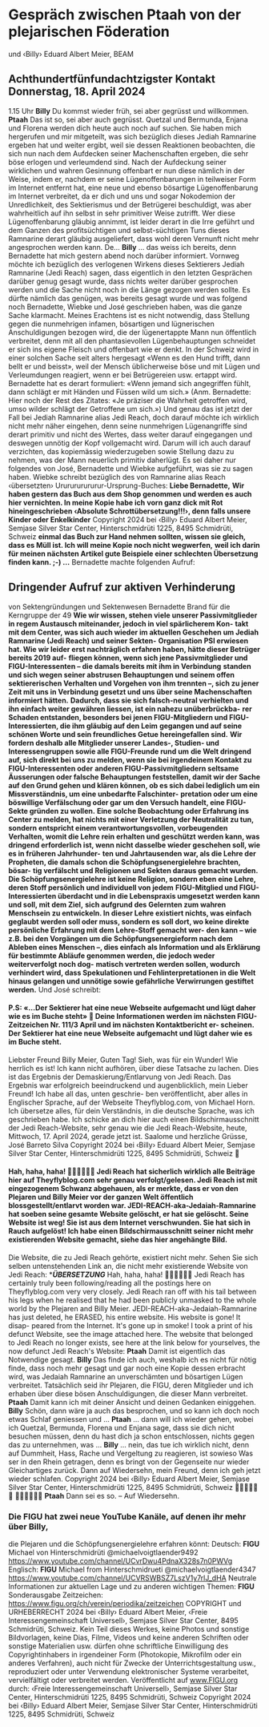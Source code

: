 # Gespräch zwischen Ptaah von der plejarischen Föderation
und ‹Billy› Eduard Albert Meier, BEAM
## Achthundertfünfundachtzigster Kontakt Donnerstag, 18. April 2024
1.15 Uhr
**Billy** Du kommst wieder früh, sei aber gegrüsst und willkommen.
**Ptaah** Das ist so, sei aber auch gegrüsst. Quetzal und Bermunda, Enjana und Florena werden dich heute auch noch auf
suchen. Sie haben mich hergerufen und mir mitgeteilt, was sich bezüglich dieses Jediah Ramnarine ergeben hat und weiter ergibt, weil sie dessen Reaktionen beobachten, die sich nun nach dem Aufdecken seiner Machenschaften ergeben, die sehr böse erlogen und verleumdend sind. Nach der Aufdeckung seiner wirklichen und wahren Gesinnung offenbart er nun diese nämlich in der Weise, indem er, nachdem er seine Lügenoffenbarungen in teilweiser Form im Internet entfernt hat, eine neue und ebenso bösartige Lügenoffenbarung im Internet verbreitet, da er dich und uns und sogar Nokodemion der Unredlichkeit, des Sektierismus und der Betrügerei beschuldigt, was aber wahrheitlich auf ihn selbst in sehr primitiver Weise zutrifft. Wer diese Lügenoffenbarung gläubig annimmt, ist leider derart in die Irre geführt und dem Ganzen des profitsüchtigen und selbst-süchtigen Tuns dieses Ramnarine derart gläubig ausgeliefert, dass wohl deren Vernunft nicht mehr angesprochen werden kann. De…
**Billy** … das weiss ich bereits, denn Bernadette hat mich gestern abend noch darüber informiert. Vornweg möchte ich
bezüglich des verlogenen Wirkens dieses Sektierers Jediah Ramnarine (Jedi Reach) sagen, dass eigentlich in den letzten Gesprächen darüber genug gesagt wurde, dass nichts weiter darüber gesprochen werden und die Sache nicht noch in die Länge gezogen werden sollte. Es dürfte nämlich das genügen, was bereits gesagt wurde und was folgend noch Bernadette, Wiebke und José geschrieben haben, was die ganze Sache klarmacht. Meines Erachtens ist es nicht notwendig, dass Stellung gegen die nunmehrigen infamen, bösartigen und lügnerischen Anschuldigungen bezogen wird, die der lügenertappte Mann nun öffentlich verbreitet, denn mit all den phantasievollen Lügenbehauptungen schneidet er sich ins eigene Fleisch und offenbart wie er denkt. In der Schweiz wird in einer solchen Sache seit alters hergesagt «Wenn es den Hund trifft, dann bellt er und beisst», weil der Mensch üblicherweise böse und mit Lügen und Verleumdungen reagiert, wenn er bei Betrügereien usw. ertappt wird. Bernadette hat es derart formuliert: «Wenn jemand sich angegriffen fühlt, dann schlägt er mit Händen und Füssen wild um sich.» (Anm. Bernadette: Hier noch der Rest des Zitates: «Je präziser die Wahrheit getroffen wird, umso wilder schlägt der Getroffene um sich.») Und genau das ist jetzt der Fall bei Jediah Ramnarine alias Jedi Reach, doch darauf möchte ich wirklich nicht mehr näher eingehen, denn seine nunmehrigen Lügenangriffe sind derart primitiv und nicht des Wertes, dass weiter darauf eingegangen und deswegen unnötig der Kopf vollgemacht wird. Darum will ich auch darauf verzichten, das kopiemässig wiederzugeben sowie Stellung dazu zu nehmen, was der Mann neuerlich primitiv daherlügt. Es sei daher nur folgendes von José, Bernadette und Wiebke aufgeführt, was sie zu sagen haben. Wiebke schreibt bezüglich des von Ramnarine alias Reach ‹übersetzten› Ururururururur-Ursprung-Buches:
**Liebe Bernadette,**
**Wir haben gestern das Buch aus dem Shop genommen und werden es auch hier vernichten. In meine Kopie habe ich**
**vorn ganz dick mit Rot hineingeschrieben ‹Absolute Schrottübersetzung!!!›, denn falls unsere Kinder oder Enkelkinder**
Copyright 2024 bei ‹Billy› Eduard Albert Meier, Semjase Silver Star Center, Hinterschmidrüti 1225, 8495 Schmidrüti, Schweiz
**einmal das Buch zur Hand nehmen sollten, wissen sie gleich, dass es Müll ist. Ich will meine Kopie noch nicht wegwerfen,**
**weil ich darin für meinen nächsten Artikel gute Beispiele einer schlechten Übersetzung finden kann. ;-) …**
Bernadette machte folgenden Aufruf:
## Dringender Aufruf zur aktiven Verhinderung
von Sektengründungen und Sektenwesen Bernadette Brand für die Kerngruppe der 49
**Wie wir wissen, stehen viele unserer Passivmitglieder in regem Austausch miteinander, jedoch in viel spärlicherem Kon-**
**takt mit dem Center, was sich auch wieder im aktuellen Geschehen um Jediah Ramnarine (Jedi Reach) und seiner Sekten-**
**Organisation PSI erwiesen hat. Wie wir leider erst nachträglich erfahren haben, hätte dieser Betrüger bereits 2019 auf-**
**fliegen können, wenn sich jene Passivmitglieder und FIGU-Interessenten – die damals bereits mit ihm in Verbindung**
**standen und sich wegen seiner abstrusen Behauptungen und seinem offen sektiererischen Verhalten und Vorgehen von**
**ihm trennten –, sich zu jener Zeit mit uns in Verbindung gesetzt und uns über seine Machenschaften informiert hätten.**
**Dadurch, dass sie sich falsch-neutral verhielten und ihn einfach weiter gewähren liessen, ist ein nahezu unüberbrückba-**
**rer Schaden entstanden, besonders bei jenen FIGU-Mitgliedern und FIGU-Interessierten, die ihm gläubig auf den Leim**
**gegangen und auf seine schönen Worte und sein freundliches Getue hereingefallen sind.**
**Wir fordern deshalb alle Mitglieder unserer Landes-, Studien- und Interessengruppen sowie alle FIGU-Freunde rund um**
**die Welt dringend auf, sich direkt bei uns zu melden, wenn sie bei irgendeinem Kontakt zu FIGU-Interessenten oder**
**anderen FIGU-Passivmitgliedern seltsame Äusserungen oder falsche Behauptungen feststellen, damit wir der Sache auf**
**den Grund gehen und klären können, ob es sich dabei lediglich um ein Missverständnis, um eine unbedarfte Falschinter-**
**pretation oder um eine böswillige Verfälschung oder gar um den Versuch handelt, eine FIGU-Sekte gründen zu wollen.**
**Eine solche Beobachtung oder Erfahrung ins Center zu melden, hat nichts mit einer Verletzung der Neutralität zu tun,**
**sondern entspricht einem verantwortungsvollen, vorbeugenden Verhalten, womit die Lehre rein erhalten und geschützt**
**werden kann, was dringend erforderlich ist, wenn nicht dasselbe wieder geschehen soll, wie es in früheren Jahrhunder-**
**ten und Jahrtausenden war, als die Lehre der Propheten, die damals schon die Schöpfungsenergielehre brachten, bösar-**
**tig verfälscht und Religionen und Sekten daraus gemacht wurden.**
**Die Schöpfungsenergielehre ist keine Religion, sondern eben eine Lehre, deren Stoff persönlich und individuell von jedem**
**FIGU-Mitglied und FIGU-Interessierten überdacht und in die Lebenspraxis umgesetzt werden kann und soll, mit dem Ziel,**
**sich aufgrund des Gelernten zum wahren Menschsein zu entwickeln. In dieser Lehre existiert nichts, was einfach geglaubt**
**werden soll oder muss, sondern es soll dort, wo keine direkte persönliche Erfahrung mit dem Lehre-Stoff gemacht wer-**
**den kann – wie z.B. bei den Vorgängen um die Schöpfungsenergieform nach dem Ableben eines Menschen –, dies einfach**
**als Information und als Erklärung für bestimmte Abläufe genommen werden, die jedoch weder weiterverfolgt noch dog-**
**matisch vertreten werden sollen, wodurch verhindert wird, dass Spekulationen und Fehlinterpretationen in die Welt**
**hinaus gelangen und unnötige sowie gefährliche Verwirrungen gestiftet werden.**
Und José schreibt:
#### P.S: «...Der Sektierer hat eine neue Webseite aufgemacht und lügt daher wie es im Buche steht» 🤬 Deine Informationen werden im nächsten FIGU-Zeitzeichen Nr. 111/3 April und im nächsten Kontaktbericht er- scheinen. Der Sektierer hat eine neue Webseite aufgemacht und lügt daher wie es im Buche steht.
Liebster Freund Billy Meier, Guten Tag! Sieh, was für ein Wunder! Wie herrlich es ist! Ich kann nicht aufhören, über diese Tatsache zu lachen. Dies ist das Ergebnis der Demaskierung/Entlarvung von Jedi Reach. Das Ergebnis war erfolgreich beeindruckend und augenblicklich, mein Lieber Freund! Ich habe all das, unten geschrie- ben veröffentlicht, aber alles in Englischer Sprache, auf der Webseite Theyflyblog.com, von Michael Horn. Ich übersetze alles, für dein Verständnis, in die deutsche Sprache, was ich geschrieben habe. Ich schicke an dich hier auch einen Bildschirmausschnitt der Jedi Reach-Website, sehr genau wie die Jedi Reach-Website, heute, Mittwoch, 17. April 2024, gerade jetzt ist. Saalome und herzliche Grüsse, José Barreto Silva Copyright 2024 bei ‹Billy› Eduard Albert Meier, Semjase Silver Star Center, Hinterschmidrüti 1225, 8495 Schmidrüti, Schweiz 🤬
#### Hah, haha, haha! 🤣🤣🤣😂😂🤣 Jedi Reach hat sicherlich wirklich alle Beiträge hier auf Theyflyblog.com sehr genau verfolgt/gelesen. Jedi Reach ist mit eingezogenem Schwanz abgehauen, als er merkte, dass er von den Plejaren und Billy Meier vor der ganzen Welt öffentlich blossgestellt/entlarvt worden war. JEDI-REACH-aka-Jedaiah-Ramnarine hat soeben seine gesamte Website gelöscht, er hat sie gelöscht. Seine Website ist weg! Sie ist aus dem Internet verschwunden. Sie hat sich in Rauch aufgelöst! Ich habe einen Bildschirmausschnitt seiner nicht mehr existierenden Website gemacht, siehe das hier angehängte Bild.
Die Website, die zu Jedi Reach gehörte, existiert nicht mehr. Sehen Sie sich selben untenstehenden Link an, die nicht mehr existierende Website von Jedi Reach:
******ÜBERSETZUNG***** Hah, haha, haha! 🤣🤣🤣😂😂🤣 Jedi Reach has certainly truly been following/reading all the postings here on Theyflyblog.com very very closely. Jedi Reach ran off with his tail between his legs when he realised that he had been publicly unmasked to the whole world by the Plejaren and Billy Meier. JEDI-REACH-aka-Jedaiah-Ramnarine has just deleted, he ERASED, his entire website. His website is gone! It disap- peared from the Internet. It's gone up in smoke! I took a print of his defunct Website, see the image attached here. The website that belonged to Jedi Reach no longer exists, see here at the link below for yourselves, the now defunct Jedi Reach's Website:
**Ptaah** Damit ist eigentlich das Notwendige gesagt.
**Billy** Das finde ich auch, weshalb ich es nicht für nötig finde, dass noch mehr gesagt und gar noch eine Kopie dessen
erbracht wird, was Jedaiah Ramnarine an unverschämten und bösartigen Lügen verbreitet. Tatsächlich seid ihr Plejaren, die FIGU, deren Mitglieder und ich erhaben über diese bösen Anschuldigungen, die dieser Mann verbreitet.
**Ptaah** Damit kann ich mit deiner Ansicht und deinen Gedanken einiggehen.
**Billy** Schön, dann wäre ja auch das besprochen, und so kann ich doch noch etwas Schlaf geniessen und …
**Ptaah** … dann will ich wieder gehen, wobei ich Quetzal, Bermunda, Florena und Enjana sage, dass sie dich nicht besuchen
müssen, denn du hast dich ja schon entschlossen, nichts gegen das zu unternehmen, was …
**Billy** … nein, das tue ich wirklich nicht, denn auf Dummheit, Hass, Rache und Vergeltung zu reagieren, ist sowieso Was
ser in den Rhein getragen, denn es bringt von der Gegenseite nur wieder Gleichartiges zurück. Dann auf Wiedersehn, mein Freund, denn ich geh jetzt wieder schlafen.
Copyright 2024 bei ‹Billy› Eduard Albert Meier, Semjase Silver Star Center, Hinterschmidrüti 1225, 8495 Schmidrüti, Schweiz 🤣🤣🤣😂😂🤣 🤣🤣🤣😂😂🤣
**Ptaah** Dann sei es so. – Auf Wiedersehn.
### Die FIGU hat zwei neue YouTube Kanäle, auf denen ihr mehr über Billy,
die Plejaren und die Schöpfungsenergielehre erfahren könnt: Deutsch:
**FIGU**
Michael von Hinterschmidrüti @michaelvoigtlaender9492 https://www.youtube.com/channel/UCvrDwu4PdnaX328s7n0PWVg Englisch:
**FIGU**
Michael from Hinterschmidrueti @michaelvoigtlaender4347 https://www.youtube.com/channel/UCVRSWBSZ7LszV1y7rlJ_dHA Neutrale Informationen zur aktuellen Lage und zu anderen wichtigen Themen:
**FIGU**
Sonderausgabe Zeitzeichen: https://www.figu.org/ch/verein/periodika/zeitzeichen COPYRIGHT und URHEBERRECHT 2024 bei ‹Billy› Eduard Albert Meier, ‹Freie Interessengemeinschaft Universell›, Semjase Silver Star Center, 8495 Schmidrüti, Schweiz. Kein Teil dieses Werkes, keine Photos und sonstige Bildvorlagen, keine Dias, Filme, Videos und keine anderen Schriften oder sonstige Materialien usw. dürfen ohne schriftliche Einwilligung des Copyrightinhabers in irgendeiner Form (Photokopie, Mikrofilm oder ein anderes Verfahren), auch nicht für Zwecke der Unterrichtsgestaltung usw., reproduziert oder unter Verwendung elektronischer Systeme verarbeitet, vervielfältigt oder verbreitet werden. Veröffentlicht auf www.FIGU.org durch: ‹Freie Interessengemeinschaft Universell›, Semjase Silver Star Center, Hinterschmidrüti 1225, 8495 Schmidrüti, Schweiz Copyright 2024 bei ‹Billy› Eduard Albert Meier, Semjase Silver Star Center, Hinterschmidrüti 1225, 8495 Schmidrüti, Schweiz